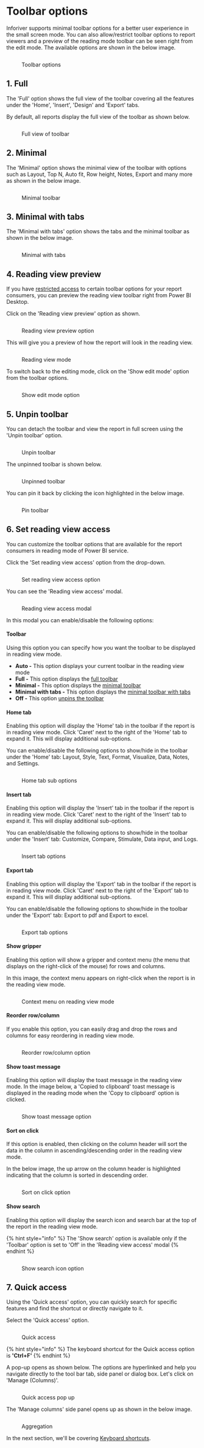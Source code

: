 # Toolbar options

Inforiver supports minimal toolbar options for a better user experience in the small screen mode. You can also allow/restrict toolbar options to report viewers and a preview of the reading mode toolbar can be seen right from the edit mode. The available options are shown in the below image.

<figure><img src="../../../.gitbook/assets/Toolbar options (2).png" alt=""><figcaption><p>Toolbar options</p></figcaption></figure>

## 1. Full

The 'Full' option shows the full view of the toolbar covering all the features under the 'Home', 'Insert', 'Design' and 'Export' tabs.

By default, all reports display the full view of the toolbar as shown below.

<figure><img src="../../../.gitbook/assets/Full toolbar.png" alt=""><figcaption><p>Full view of toolbar</p></figcaption></figure>

## 2. Minimal

The 'Minimal' option shows the minimal view of the toolbar with options such as Layout, Top N, Auto fit, Row height, Notes, Export and many more as shown in the below image.&#x20;

<figure><img src="../../../.gitbook/assets/Minimal toolbar.png" alt=""><figcaption><p>Minimal toolbar</p></figcaption></figure>

## 3. Minimal with tabs

The 'Minimal with tabs' option shows the tabs and the minimal toolbar as shown in the below image.

<figure><img src="../../../.gitbook/assets/Minimal with tabs.png" alt=""><figcaption><p>Minimal with tabs</p></figcaption></figure>

## 4. Reading view preview

If you have [restricted access](toolbar-options.md#6.-set-reading-view-access) to certain toolbar options for your report consumers, you can preview the reading view toolbar right from Power BI Desktop.&#x20;

Click on the 'Reading view preview' option as shown.

<figure><img src="../../../.gitbook/assets/Reading view preview 1.png" alt=""><figcaption><p>Reading view preview option</p></figcaption></figure>

This will give you a preview of how the report will look in the reading view.

<figure><img src="../../../.gitbook/assets/Reading view preview.png" alt=""><figcaption><p>Reading view mode</p></figcaption></figure>

To switch back to the editing mode, click on the 'Show edit mode' option from the toolbar options.

<figure><img src="../../../.gitbook/assets/show edit mode.png" alt=""><figcaption><p>Show edit mode option</p></figcaption></figure>

## 5. Unpin toolbar

You can detach the toolbar and view the report in full screen using the 'Unpin toolbar' option.

<figure><img src="../../../.gitbook/assets/Unpin toolbar.png" alt=""><figcaption><p>Unpin toolbar</p></figcaption></figure>

The unpinned toolbar is shown below.

<figure><img src="../../../.gitbook/assets/Unpinned toolbar.png" alt=""><figcaption><p>Unpinned toolbar</p></figcaption></figure>

You can pin it back by clicking the icon highlighted in the below image.

<figure><img src="../../../.gitbook/assets/Pin toolbar.png" alt=""><figcaption><p>Pin toolbar</p></figcaption></figure>

## 6. Set reading view access

You can customize the toolbar options that are available for the report consumers in reading mode of Power BI service.

Click the 'Set reading view access' option from the drop-down.

<figure><img src="../../../.gitbook/assets/image (11) (3).png" alt=""><figcaption><p>Set reading view access option</p></figcaption></figure>

You can see the 'Reading view access' modal.

<figure><img src="../../../.gitbook/assets/reading-view-access.png" alt=""><figcaption><p>Reading view access modal</p></figcaption></figure>

In this modal you can enable/disable the following options:

#### Toolbar

Using this option you can specify how you want the toolbar to be displayed in reading view mode.

* **Auto -** This option displays your current toolbar in the reading view mode
* **Full -** This option displays the [full toolbar](toolbar-options.md#1.-full)
* **Minimal -** This option displays the [minimal toolbar](toolbar-options.md#2.-minimal)
* **Minimal with tabs -** This option displays the [minimal toolbar with tabs](toolbar-options.md#3.-minimal-with-tabs)
* **Off -** This option [unpins the toolbar](toolbar-options.md#5.-unpin-toolbar)

#### Home tab

Enabling this option will display the 'Home' tab in the toolbar if the report is in reading view mode. Click 'Caret' next to the right of the 'Home' tab to expand it. This will display additional sub-options.&#x20;

You can enable/disable the following options to show/hide in the toolbar under the 'Home' tab: Layout, Style, Text, Format, Visualize, Data, Notes, and Settings.

<figure><img src="../../../.gitbook/assets/image (23) (1).png" alt=""><figcaption><p>Home tab sub options</p></figcaption></figure>

#### Insert tab

Enabling this option will display the 'Insert' tab in the toolbar if the report is in reading view mode. Click 'Caret' next to the right of the 'Insert' tab to expand it. This will display additional sub-options.&#x20;

You can enable/disable the following options to show/hide in the toolbar under the 'Insert' tab: Customize, Compare, Stimulate, Data input, and Logs.&#x20;

<figure><img src="../../../.gitbook/assets/image (28).png" alt=""><figcaption><p>Insert tab options</p></figcaption></figure>

#### Export tab

Enabling this option will display the 'Export' tab in the toolbar if the report is in reading view mode. Click 'Caret' next to the right of the 'Export' tab to expand it. This will display additional sub-options.&#x20;

You can enable/disable the following options to show/hide in the toolbar under the 'Export' tab: Export to pdf and Export to excel.

<figure><img src="../../../.gitbook/assets/image (27).png" alt=""><figcaption><p>Export tab options</p></figcaption></figure>

#### Show gripper

Enabling this option will show a gripper and context menu (the menu that displays on the right-click of the mouse) for rows and columns.&#x20;

In this image, the context menu appears on right-click when the report is in the reading view mode.

<figure><img src="../../../.gitbook/assets/image (30).png" alt=""><figcaption><p>Context menu on reading view mode</p></figcaption></figure>

#### Reorder row/column

If you enable this option, you can easily drag and drop the rows and columns for easy reordering in reading view mode.

<figure><img src="../../../.gitbook/assets/image (19) (1).png" alt=""><figcaption><p>Reorder row/column option</p></figcaption></figure>

#### Show toast message

Enabling this option will display the toast message in the reading view mode. In the image below, a 'Copied to clipboard' toast message is displayed in the reading mode when the 'Copy to clipboard' option is clicked.

<figure><img src="../../../.gitbook/assets/image (32).png" alt=""><figcaption><p>Show toast message option</p></figcaption></figure>

#### Sort on click

If this option is enabled, then clicking on the column header will sort the data in the column in ascending/descending order in the reading view mode.

In the below image, the up arrow on the column header is highlighted indicating that the column is sorted in descending order.

<figure><img src="../../../.gitbook/assets/image (29).png" alt=""><figcaption><p>Sort on click option</p></figcaption></figure>

#### Show search

Enabling this option will display the search icon and search bar at the top of the report in the reading view mode.

{% hint style="info" %}
The 'Show search' option is available only if the 'Toolbar' option is set to 'Off' in the 'Reading view access' modal
{% endhint %}

<figure><img src="../../../.gitbook/assets/image (15).png" alt=""><figcaption><p>Show search icon option</p></figcaption></figure>

## 7. Quick access

Using the 'Quick access' option, you can quickly search for specific features and find the shortcut or directly navigate to it.&#x20;

Select the 'Quick access' option.&#x20;

<figure><img src="../../../.gitbook/assets/Quick access.png" alt=""><figcaption><p>Quick access</p></figcaption></figure>

{% hint style="info" %}
The keyboard shortcut for the Quick access option is **'Ctrl+F'**
{% endhint %}

A pop-up opens as shown below. The options are hyperlinked and help you navigate directly to the tool bar tab, side panel or dialog box. Let's click on 'Manage (Columns)'.

<figure><img src="../../../.gitbook/assets/quick access menu 1.png" alt=""><figcaption><p>Quick access pop up</p></figcaption></figure>

The 'Manage columns' side panel opens up as shown in the below image.

<figure><img src="../../../.gitbook/assets/manage columns.png" alt=""><figcaption><p>Aggregation</p></figcaption></figure>

In the next section, we'll be covering [Keyboard shortcuts](keyboard-shortcuts.md).
